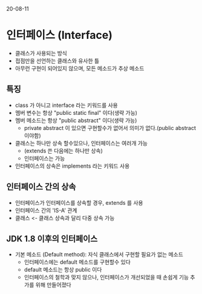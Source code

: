 20-08-11
# 인터페이스 (Interface)
* 클래스가 사용되는 방식
* 접점만을 선언하는 클래스와 유사한 틀
* 아무런 구현이 되어있지 않으며, 모든 메소드가 추상 메소드

## 특징
* class 가 아니고 interface 라는 키워드를 사용
* 멤버 변수는 항상 "public static final" 이다(생략 가능)
* 멤버 메소드는 항상 "public abstract" 이다(생략 가능)
    * private abstract 이 있으면 구현할수가 없어서 의미가 없다.(public abstract 이야함)
* 클래스는 하나만 상속 할수있으나, 인터페이스는 여러개 가능
    * (extends 쓴 다음에는 하나만 상속)
    * 인터페이스는 가능 
* 인터페이스의 상속은 implements 라는 키워드 사용

## 인터페이스 간의 상속
* 인터페이스가 인터페이스를 상속할 경우, extends 를 사용
* 인터페이스 간의 'IS-A' 관계
* 클래스 <- 클래스 상속과 달리 다중 상속 가능 
    
## JDK 1.8 이후의 인터페이스
* 기본 메소드 (Default method): 자식 클래스에서 구현할 필요가 없는 메소드 
    * 인터페이스에는 default 메소드를 구현할수 있다
    * default 메소드는 항상 public 이다
    * 인터페이스의 철학과 맞지 않으나, 인터페이스가 개선되었을 때 손쉽게 기능 추가를 위해 만들어졌다
    
